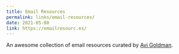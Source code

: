 ```yaml
---
title: Email Resources
permalink: links/email-resources/
date: 2021-05-08
link: https://emailresourc.es/
---
```


An awesome collection of email resources curated by [Avi Goldman](https://twitter.com/theavigoldman).

